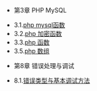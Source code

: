 * 第3章 PHP MySQL
 - 3.1.[php mysql函数](3.1.md)
 - 3.2.[php 加密函数](3.2.md)
 - 3.3.[php 函数](3.3.md)
 - 3.5.[php 数组](3.5.md)
* 第8章 错误处理与调试
 - 8.1.[错误类型与基本调试方法](8.1.md)
